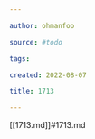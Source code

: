 ```yaml
---

author: ohmanfoo

source: #todo

tags: 

created: 2022-08-07

title: 1713

---
```

[[1713.md]]#1713.md
